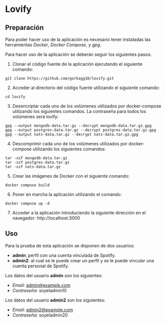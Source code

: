 # Lovify

## Preparación 

Para poder hacer uso de la aplicación es necesario tener instaladas las herramientas *Docker*,
*Docker Compose*, y *gpg*.

Para hacer uso de la aplicación se deberán seguir los siguientes pasos:

1. Clonar el código fuente de la aplicación ejecutando el siguiente comando:

  ```
  git clone https://github.com/gorkagg10/lovify.git
  ```

2. Acceder al directorio del código fuente utilizando el siguiente comando:

  ```
  cd lovify
   ```

3. Desencriptar cada uno de los volúmenes utilizados por docker-compose utilizando los
   siguientes comandos. La contraseña para todos los volúmenes será lovify:

  ```
  gpg --output mongodb-data.tar.gz --decrypt mongodb-data.tar.gz.gpg 
  gpg --output postgres-data.tar.gz --decrypt postgres-data.tar.gz.gpg 
  gpg --output nats-data.tar.gz --decrypt nats-data.tar.gz.gpg
  ```

4. Descomprimir cada uno de los volúmenes utilizados por docker-compose utilizando los siguientes comandos:

  ```
  tar -xzf mongodb-data.tar.gz
  tar -xzf postgres-data.tar.gz
  tar -xzf nats-data.tar.gz
   ```

5. Crear las imágenes de Docker con el siguiente comando:

  ```
  docker compose build
  ```

6. Poner en marcha la aplicación utilizando el comando:

  ```
  docker compose up -d
   ```

7. Acceder a la aplicación introduciendo la siguiente dirección en el navegador:
 http://localhost:3000

## Uso

Para la prueba de esta aplicación se disponen de dos usuarios:

- **admin**: perfil con una cuenta vinculada de Spotify.
- **admin2**: al cual se le puede crear un perfil y se le puede vincular una cuenta personal de Spotify.

Los datos del usuario **admin** son los siguientes:

- *Email:* admin@example.com
- *Contraseña:* soyeladmin10

Los datos del usuario **admin2** son los siguientes:

- *Email:* admin2@example.com
- *Contraseña:* soyeladmin20 